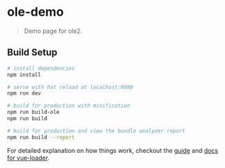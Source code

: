 # ole-demo

> Demo page for ole2.

## Build Setup

``` bash
# install dependencies
npm install

# serve with hot reload at localhost:8080
npm run dev

# build for production with minification
npm run build-ole
npm run build

# build for production and view the bundle analyzer report
npm run build --report
```

For detailed explanation on how things work, checkout the [guide](http://vuejs-templates.github.io/webpack/) and [docs for vue-loader](http://vuejs.github.io/vue-loader).
